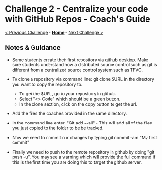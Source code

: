 # Challenge 2 - Centralize your code with GitHub Repos - Coach's Guide

[< Previous Challenge](./Challenge01.md) - **[Home](README.md)** - [Next Challenge >](./Challenge03.md)

## Notes & Guidance

- Some students create their first repository via github desktop.  Make sure students understand how a distributed source control such as git is different from a centralized source control system such as TFVC. 

- To clone a repository via command line: git clone $URL in the directory you want to copy the repository to.
  - To get the $URL, go to your repository in github.
  - Select "<> Code" which should be a green button.
  - In the clone section, click on the copy button to get the url.
- Add the files the coaches provided in the same directory.
- In the command line enter: "Git add --all" - This will add all of the files you just copied to the folder to be be tracked.
- Now we need to commit our changes by typing git commit -am "My first commit"
- Finally we need to push to the remote repository in github by doing "git push -u".  You may see a warning which will provide the full command if this is the first time you are doing this to target the github server.